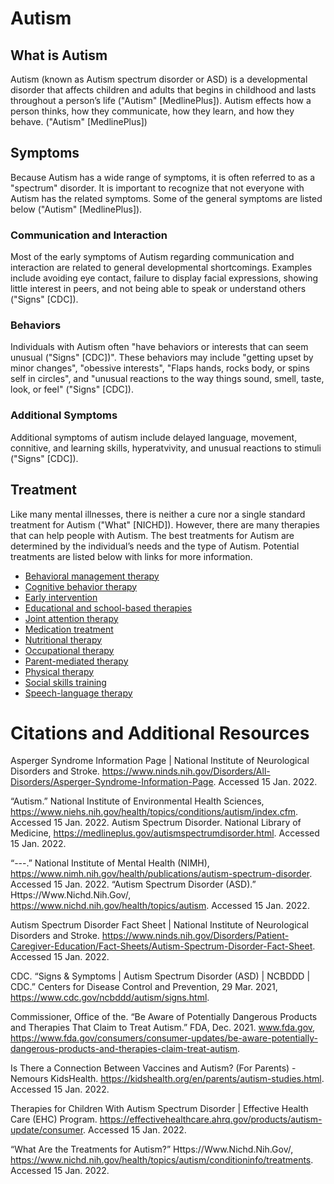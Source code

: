 # Autism
## What is Autism
Autism (known as Autism spectrum disorder or ASD) is a developmental disorder that affects children and adults that begins in childhood and lasts throughout a person’s life ("Autism" [MedlinePlus]). Autism effects how a person thinks, how they communicate, how they learn, and how they behave. ("Autism" [MedlinePlus])

## Symptoms
Because Autism has a wide range of symptoms, it is often referred to as a "spectrum" disorder. It is important to recognize that not everyone with Autism has the related symptoms. Some of the general symptoms are listed below ("Autism" [MedlinePlus]).

### Communication and Interaction
Most of the early symptoms of Autism regarding communication and interaction are related to general developmental shortcomings. Examples include avoiding eye contact, failure to display facial expressions, showing little interest in peers, and not being able to speak or understand others ("Signs" [CDC]).

### Behaviors
Individuals with Autism often "have behaviors or interests that can seem unusual ("Signs" [CDC])". These behaviors may include "getting upset by minor changes", "obessive interests", "Flaps hands, rocks body, or spins self in circles", and "unusual reactions to the way things sound, smell, taste, look, or feel" ("Signs" [CDC]).

### Additional Symptoms
Additional symptoms of autism include delayed language, movement, connitive, and learning skills, hyperatvivity, and unusual reactions to stimuli ("Signs" [CDC]).

## Treatment
Like many mental illnesses, there is neither a cure nor a single standard treatment for Autism ("What" [NICHD]). However, there are many therapies that can help people with Autism. The best treatments for Autism are determined by the individual’s needs and the type of Autism. Potential treatments are listed below with links for more information.
- [Behavioral management therapy](https://www.nichd.nih.gov/health/topics/autism/conditioninfo/treatments/Pages/behavioral-management.aspx)
- [Cognitive behavior therapy](https://www.nichd.nih.gov/health/topics/autism/conditioninfo/treatments/Pages/cognitive-behavior.aspx)
- [Early intervention](https://www.nichd.nih.gov/health/topics/autism/conditioninfo/treatments/Pages/early-intervention.aspx)
- [Educational and school-based therapies](https://www.nichd.nih.gov/health/topics/autism/conditioninfo/treatments/Pages/educational-therapies.aspx)
- [Joint attention therapy](https://www.nichd.nih.gov/health/topics/autism/conditioninfo/treatments/Pages/joint-attention.aspx)
- [Medication treatment](https://www.nichd.nih.gov/health/topics/autism/conditioninfo/treatments/Pages/medication-treatment.aspx)
- [Nutritional therapy](https://www.nichd.nih.gov/health/topics/autism/conditioninfo/treatments/Pages/nutritional-therapy.aspx)
- [Occupational therapy](https://www.nichd.nih.gov/health/topics/autism/conditioninfo/treatments/Pages/occupational-therapy.aspx)
- [Parent-mediated therapy](https://www.nichd.nih.gov/health/topics/autism/conditioninfo/treatments/Pages/parent-mediated.aspx)
- [Physical therapy](https://www.nichd.nih.gov/health/topics/autism/conditioninfo/treatments/Pages/physical-therapy.aspx)
- [Social skills training](https://www.nichd.nih.gov/health/topics/autism/conditioninfo/treatments/Pages/social-skills.aspx)
- [Speech-language therapy](https://www.nichd.nih.gov/health/topics/autism/conditioninfo/treatments/Pages/speech-language.aspx)

# Citations and Additional Resources
Asperger Syndrome Information Page | National Institute of Neurological Disorders and Stroke. https://www.ninds.nih.gov/Disorders/All-Disorders/Asperger-Syndrome-Information-Page. Accessed 15 Jan. 2022.

“Autism.” National Institute of Environmental Health Sciences, https://www.niehs.nih.gov/health/topics/conditions/autism/index.cfm. Accessed 15 Jan. 2022.
Autism Spectrum Disorder. National Library of Medicine, https://medlineplus.gov/autismspectrumdisorder.html. Accessed 15 Jan. 2022.

“---.” National Institute of Mental Health (NIMH), https://www.nimh.nih.gov/health/publications/autism-spectrum-disorder. Accessed 15 Jan. 2022.
“Autism Spectrum Disorder (ASD).” Https://Www.Nichd.Nih.Gov/, https://www.nichd.nih.gov/health/topics/autism. Accessed 15 Jan. 2022.

Autism Spectrum Disorder Fact Sheet | National Institute of Neurological Disorders and Stroke. https://www.ninds.nih.gov/Disorders/Patient-Caregiver-Education/Fact-Sheets/Autism-Spectrum-Disorder-Fact-Sheet. Accessed 15 Jan. 2022.

CDC. “Signs & Symptoms | Autism Spectrum Disorder (ASD) | NCBDDD | CDC.” Centers for Disease Control and Prevention, 29 Mar. 2021, https://www.cdc.gov/ncbddd/autism/signs.html.

Commissioner, Office of the. “Be Aware of Potentially Dangerous Products and Therapies That Claim to Treat Autism.” FDA, Dec. 2021. www.fda.gov, https://www.fda.gov/consumers/consumer-updates/be-aware-potentially-dangerous-products-and-therapies-claim-treat-autism.

Is There a Connection Between Vaccines and Autism? (For Parents) - Nemours KidsHealth. https://kidshealth.org/en/parents/autism-studies.html. Accessed 15 Jan. 2022.

Therapies for Children With Autism Spectrum Disorder | Effective Health Care (EHC) Program. https://effectivehealthcare.ahrq.gov/products/autism-update/consumer. Accessed 15 Jan. 2022.

“What Are the Treatments for Autism?” Https://Www.Nichd.Nih.Gov/, https://www.nichd.nih.gov/health/topics/autism/conditioninfo/treatments. Accessed 15 Jan. 2022.